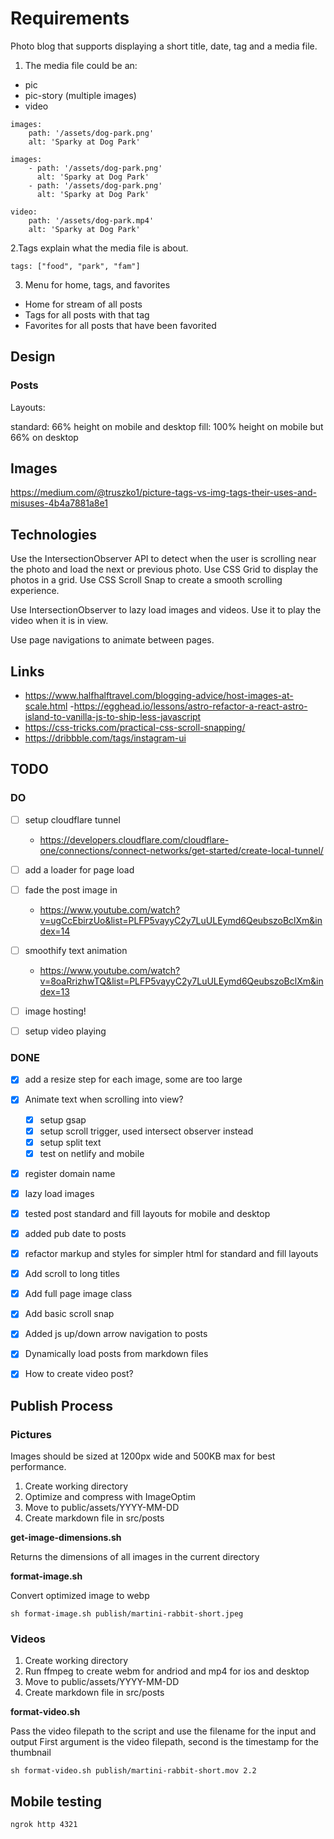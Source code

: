 # Requirements

Photo blog that supports displaying a short title, date, tag and a media file.

1. The media file could be an:

- pic
- pic-story (multiple images)
- video

```
images:
    path: '/assets/dog-park.png'
    alt: 'Sparky at Dog Park'
```

```
images:
    - path: '/assets/dog-park.png'
      alt: 'Sparky at Dog Park'
    - path: '/assets/dog-park.png'
      alt: 'Sparky at Dog Park'
```

```
video:
    path: '/assets/dog-park.mp4'
    alt: 'Sparky at Dog Park'
```


2.Tags explain what the media file is about.

```
tags: ["food", "park", "fam"]
```

3. Menu for home, tags, and favorites

- Home for stream of all posts
- Tags for all posts with that tag
- Favorites for all posts that have been favorited



## Design

### Posts

Layouts:

standard: 66% height on mobile and desktop
fill: 100% height on mobile but 66% on desktop



## Images

https://medium.com/@truszko1/picture-tags-vs-img-tags-their-uses-and-misuses-4b4a7881a8e1

## Technologies 

Use the IntersectionObserver API to detect when the user is scrolling near the photo and load the next or previous photo.
Use CSS Grid to display the photos in a grid.
Use CSS Scroll Snap to create a smooth scrolling experience.


Use IntersectionObserver to lazy load images and videos.
Use it to play the video when it is in view.


Use page navigations to animate between pages.



## Links

- https://www.halfhalftravel.com/blogging-advice/host-images-at-scale.html
-https://egghead.io/lessons/astro-refactor-a-react-astro-island-to-vanilla-js-to-ship-less-javascript
- https://css-tricks.com/practical-css-scroll-snapping/
- https://dribbble.com/tags/instagram-ui

## TODO


### DO

- [ ] setup cloudflare tunnel
    - https://developers.cloudflare.com/cloudflare-one/connections/connect-networks/get-started/create-local-tunnel/
- [ ] add a loader for page load
- [ ] fade the post image in
    - https://www.youtube.com/watch?v=ugCcEbirzUo&list=PLFP5vayyC2y7LuULEymd6QeubszoBclXm&index=14
- [ ] smoothify text animation
    - https://www.youtube.com/watch?v=8oaRrizhwTQ&list=PLFP5vayyC2y7LuULEymd6QeubszoBclXm&index=13
- [ ] image hosting!
- [ ] setup video playing


### DONE

- [x] add a resize step for each image, some are too large
- [x] Animate text when scrolling into view?
  - [x] setup gsap
  - [x] setup scroll trigger, used intersect observer instead
  - [x] setup split text
  - [x] test on netlify and mobile
- [x] register domain name
- [x] lazy load images
- [x] tested post standard and fill layouts for mobile and desktop
- [x] added pub date to posts
- [x] refactor markup and styles for simpler html for standard and fill layouts
- [x] Add scroll to long titles
- [x] Add full page image class
- [x] Add basic scroll snap
- [x] Added js up/down arrow navigation to posts
- [x] Dynamically load posts from markdown files
- [x] How to create video post?



## Publish Process

### Pictures

Images should be sized at 1200px wide and 500KB max for best performance.


1. Create working directory
2. Optimize and compress with ImageOptim
3. Move to public/assets/YYYY-MM-DD
4. Create markdown file in src/posts



**get-image-dimensions.sh**

Returns the dimensions of all images in the current directory


**format-image.sh**

Convert optimized image to webp

```
sh format-image.sh publish/martini-rabbit-short.jpeg
```


### Videos

1. Create working directory
2. Run ffmpeg to create webm for andriod and mp4 for ios and desktop
3. Move to public/assets/YYYY-MM-DD
4. Create markdown file in src/posts


**format-video.sh**

Pass the video filepath to the script and use the filename for the input and output
First argument is the video filepath, second is the timestamp for the thumbnail

```
sh format-video.sh publish/martini-rabbit-short.mov 2.2
```


## Mobile testing


```
ngrok http 4321
```